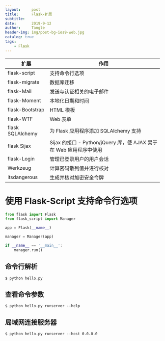 ```yaml
---
layout:     post
title:      Flask-扩展
subtitle:   
date:       2019-9-12
author:     Tangle
header-img: img/post-bg-ios9-web.jpg
catalog: true
tags:
    - Flask
---
```


| 扩展             | 作用                                                         |
| ---------------- | ------------------------------------------------------------ |
| flask-script     | 支持命令行选项                                               |
| flask-migrate    | 数据库迁移                                                   |
| flask-Mail       | 发送与认证相关的电子邮件                                     |
| flask-Moment     | 本地化日期和时间                                             |
| flask-Bootstrap  | HTML 模板                                                    |
| flask-WTF        | Web 表单                                                     |
| flask SQLAlchemy | 为 Flask 应用程序添加 SQLAlchemy 支持                        |
| flask Sijax      | Sijax 的接口 - Python/jQuery 库，使 AJAX 易于在 Web 应用程序中使用 |
| flask-Login      | 管理已登录用户的用户会话                                     |
| Werkzeug         | 计算密码散列值并进行核对                                     |
| itsdangerous     | 生成并核对加密安全令牌                                       |

# 使用 Flask-Script 支持命令行选项

```python
from flask import Flask
from flask_script import Manager

app = Flask(__name__)

manager = Manager(app)

if __name__ == '__main__':
    manager.run()
```

## 命令行解析

```
$ python hello.py
```

## 查看命令参数

```
$ python hello.py runserver --help
```

## 局域网连接服务器

```
$ python hello.py runserver --host 0.0.0.0
```
